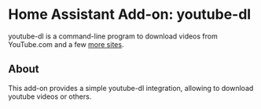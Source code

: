 # Home Assistant Add-on: youtube-dl

youtube-dl is a command-line program to download videos from YouTube.com
and a few [more sites][supported-sites].

## About

This add-on provides a simple youtube-dl integration, allowing to
download youtube videos or others.


[supported-sites]: http://ytdl-org.github.io/youtube-dl/supportedsites.html
[addon-docs]: https://home-assistant.io/hassio/installing_third_party_addons/
[output-template]: https://github.com/ytdl-org/youtube-dl/blob/master/README.md#output-template